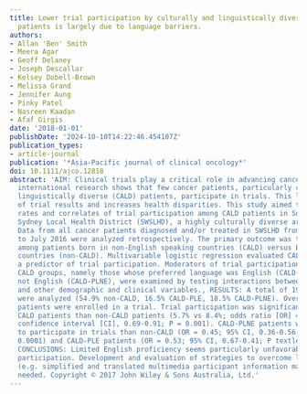 ```yaml
---
title: Lower trial participation by culturally and linguistically diverse (CALD) cancer
  patients is largely due to language barriers.
authors:
- Allan 'Ben' Smith
- Meera Agar
- Geoff Delaney
- Joseph Descallar
- Kelsey Dobell-Brown
- Melissa Grand
- Jennifer Aung
- Pinky Patel
- Nasreen Kaadan
- Afaf Girgis
date: '2018-01-01'
publishDate: '2024-10-10T14:22:46.454107Z'
publication_types:
- article-journal
publication: '*Asia-Pacific journal of clinical oncology*'
doi: 10.1111/ajco.12818
abstract: 'AIM: Clinical trials play a critical role in advancing cancer care, but
  international research shows that few cancer patients, particularly culturally and
  linguistically diverse (CALD) patients, participate in trials. This limits generalizability
  of trial results and increases health disparities. This study aimed to establish
  rates and correlates of trial participation among CALD patients in South Western
  Sydney Local Health District (SWSLHD), a highly culturally diverse area., METHODS:
  Data from all cancer patients diagnosed and/or treated in SWSLHD from January 2006
  to July 2016 were analyzed retrospectively. The primary outcome was trial enrolment
  among patients born in non-English speaking countries (CALD) versus English speaking
  countries (non-CALD). Multivariable logistic regression evaluated CALD status as
  a predictor of trial participation. Moderators of trial participation by the different
  CALD groups, namely those whose preferred language was English (CALD-PLE) or was
  not English (CALD-PLNE), were examined by testing interactions between CALD status
  and other demographic and clinical variables., RESULTS: A total of 19 453 patients
  were analyzed (54.9% non-CALD, 16.5% CALD-PLE, 18.5% CALD-PLNE). Overall, 7.4% of
  patients were enrolled in a trial. Trial participation was significantly lower in
  CALD patients than non-CALD patients (5.7% vs 8.4%; odds ratio [OR] = 0.80; 95%
  confidence interval [CI], 0.69-0.91; P = 0.001). CALD-PLNE patients were less likely
  to participate in trials than non-CALD (OR = 0.45; 95% CI, 0.36-0.56; P textless
  0.0001) and CALD-PLE patients (OR = 0.53; 95% CI, 0.67-0.41; P textless 0.0001).,
  CONCLUSIONS: Limited English proficiency seems particularly unfavorable to trial
  participation. Development and evaluation of strategies to overcome language barriers
  (e.g. simplified and translated multimedia participant information materials) is
  needed. Copyright © 2017 John Wiley & Sons Australia, Ltd.'
---
```

